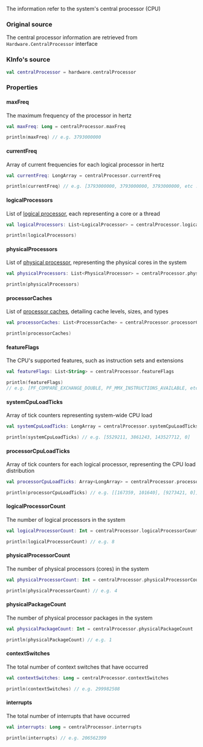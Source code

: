 The information refer to the system's central processor (CPU)

### Original source

The central processor information are retrieved from `Hardware.CentralProcessor` interface

### KInfo's source

```kotlin
val centralProcessor = hardware.centralProcessor
```

### Properties

#### maxFreq

The maximum frequency of the processor in hertz

```kotlin
val maxFreq: Long = centralProcessor.maxFreq

println(maxFreq) // e.g. 3793000000
```

#### currentFreq

Array of current frequencies for each logical processor in hertz

```kotlin
val currentFreq: LongArray = centralProcessor.currentFreq

println(currentFreq) // e.g. [3793000000, 3793000000, 3793000000, etc ...]
```

#### logicalProcessors

List of [logical processor](logical_processor.md), each representing a core or a thread

```kotlin
val logicalProcessors: List<LogicalProcessor> = centralProcessor.logicalProcessors

println(logicalProcessors)
```

#### physicalProcessors

List of [physical processor](physical_processor.md), representing the physical cores in the system

```kotlin
val physicalProcessors: List<PhysicalProcessor> = centralProcessor.physicalProcessors

println(physicalProcessors)
```

#### processorCaches

List of [processor caches](processor_cache.md), detailing cache levels, sizes, and types

```kotlin
val processorCaches: List<ProcessorCache> = centralProcessor.processorCaches

println(processorCaches)
```

#### featureFlags

The CPU's supported features, such as instruction sets and extensions

```kotlin
val featureFlags: List<String> = centralProcessor.featureFlags

println(featureFlags) 
// e.g. [PF_COMPARE_EXCHANGE_DOUBLE, PF_MMX_INSTRUCTIONS_AVAILABLE, etc...]
```

#### systemCpuLoadTicks

Array of tick counters representing system-wide CPU load

```kotlin
val systemCpuLoadTicks: LongArray = centralProcessor.systemCpuLoadTicks

println(systemCpuLoadTicks) // e.g. [5529211, 3861243, 143527712, 0]
```

#### processorCpuLoadTicks

Array of tick counters for each logical processor, representing the CPU load distribution

```kotlin
val processorCpuLoadTicks: Array<LongArray> = centralProcessor.processorCpuLoadTicks

println(processorCpuLoadTicks) // e.g. [[167359, 101640], [9273421, 0]]
```

#### logicalProcessorCount

The number of logical processors in the system

```kotlin
val logicalProcessorCount: Int = centralProcessor.logicalProcessorCount

println(logicalProcessorCount) // e.g. 8
```

#### physicalProcessorCount

The number of physical processors (cores) in the system

```kotlin
val physicalProcessorCount: Int = centralProcessor.physicalProcessorCount

println(physicalProcessorCount) // e.g. 4
```

#### physicalPackageCount

The number of physical processor packages in the system

```kotlin
val physicalPackageCount: Int = centralProcessor.physicalPackageCount

println(physicalPackageCount) // e.g. 1
```

#### contextSwitches

The total number of context switches that have occurred

```kotlin
val contextSwitches: Long = centralProcessor.contextSwitches

println(contextSwitches) // e.g. 299982508
```

#### interrupts

The total number of interrupts that have occurred

```kotlin
val interrupts: Long = centralProcessor.interrupts

println(interrupts) // e.g. 206562399
```